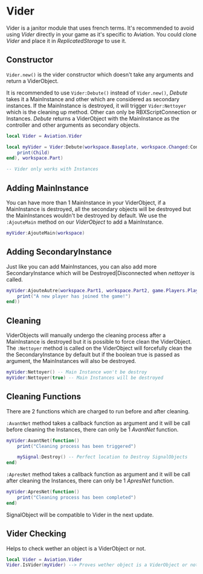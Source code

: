
# Vider

Vider is a janitor module that uses french terms. It's recommended to avoid using *Vider* directly in your game as it's specific to Aviation. You could clone *Vider* and place it in *ReplicatedStorage* to use it.

## Constructor

`Vider.new()` is the vider constructor which doesn't take any arguments and return a ViderObject.

It is recommended to use `Vider:Debute()` instead of `Vider.new()`, *Debute* takes it a MainInstance and other which are considered as secondary instances. If the MainInstance is destroyed, it will trigger `Vider:Nettoyer` which is the cleaning up method. Other can only be RBXScriptConnection or Instances. *Debute* returns a ViderObject with the MainInstance as the controller and other arguments as secondary objects.

```lua hl_lines="3-5"
local Vider = Aviation.Vider

local myVider = Vider:Debute(workspace.Baseplate, workspace.Changed:Connect(function(Child)
    print(Child)
end), workspace.Part) 

-- Vider only works with Instances 
```

## Adding MainInstance

You can have more than 1 MainInstance in your ViderObject, if a MainInstance is destroyed, all the secondary objects will be destroyed but the MainInstances wouldn't be destroyed by default. We use the `:AjouteMain` method on our *ViderObject* to add a MainInstance.

```lua hl_lines="1"
myVider:AjouteMain(workspace)
```

## Adding SecondaryInstance

Just like you can add MainInstances, you can also add more SecondaryInstance which will be Destroyed|Disconnected when *nettoyer* is called.

```lua
myVider:AjouteAutre(workspace.Part1, workspace.Part2, game.Players.PlayerAdded:Connect(function(Player)
    print("A new player has joined the game!")
end))
```

## Cleaning

ViderObjects will manually undergo the cleaning process after a MainInstance is destroyed but it is possible to force clean the ViderObject. The `:Nettoyer` method is called on the ViderObject will forcefully clean the the SecondaryInstance by default but if the boolean true is passed as argument, the MainInstances will also be destroyed.

```lua
myVider:Nettoyer() -- Main Instance won't be destroy
myVider:Nettoyer(true) -- Main Instances will be destroyed
```

## Cleaning Functions

There are 2 functions which are charged to run before and after cleaning.

`:AvantNet` method takes a callback function as argument and it will be call before cleaning the Instances, there can only be 1 *AvantNet* function.

```lua hl_lines="1 5"
myVider:AvantNet(function()
    print("Cleaning process has been triggered")

    mySignal:Destroy() -- Perfect location to Destroy SignalObjects
end)
```

`:ApresNet` method takes a callback function as argument and it will be call after cleaning the Instances, there can only be 1 *ApresNet* function.

```lua hl_lines="1 3"
myVider:ApresNet(function()
    print("Cleaning process has been completed")
end)
```

SignalObject will be compatible to Vider in the next update.


## Vider Checking
Helps to check wether an object is a ViderObject or not.

```lua hl_lines="2"
local Vider = Aviation.Vider
Vider.IsVider(myVider) --> Proves wether object is a ViderObject or not: boolean
```